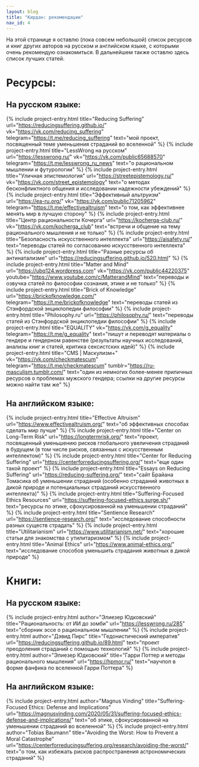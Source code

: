 ```yaml
---
layout: blog
title: "Кирдан: рекомендации"
nav_id: 4
---
```

На этой странице я оставлю (пока совсем небольшой) список ресурсов и книг других авторов на русском и английском языке, с которыми очень рекомендую ознакомиться. В дальнейшем также оставлю здесь список лучших статей.

# Ресурсы:

## На русском языке:

{% include project-entry.html title="Reducing Suffering" url="https://reducingsuffering.github.io/" vk="https://vk.com/reducing_suffering" telegram="https://t.me/reducing_suffering" text="мой проект, посвященный теме уменьшения страданий во вселенной" %}
{% include project-entry.html title="LessWrong на русском" url="https://lesswrong.ru/" vk="https://vk.com/public65688570" telegram="https://t.me/lesswrong_ru_news" text="о рациональном мышлении и футурологии" %}
{% include project-entry.html title="Уличная эпистемология" url="https://streetepistemology.ru/" vk="https://vk.com/street_epistemology" text="о методах бесконфликтного общения и исследовании надежности убеждений" %}
{% include project-entry.html title="Эффективный альтруизм" url="https://ea-ru.org/" vk="https://vk.com/public71205962" telegram="https://t.me/effectivealtruism" text="о том, как эффективнее менять мир в лучшую сторону" %}
{% include project-entry.html title="Центр рациональности Кочерга" url="https://kocherga-club.ru/" vk="https://vk.com/kocherga_club" text="встречи и общение на тему рационального мышления и не только" %}
{% include project-entry.html title="Безопасность искусственного интеллекта" url="https://aisafety.ru/" text="переводы статей по согласованию искусственного интеллекта" %}
{% include project-entry.html title="Разные ресурсы об антинатализме" url="https://reducingsuffering.github.io/520.html" %}
{% include project-entry.html title="Matter and Mind" url="https://ubq124.wordpress.com" vk="https://vk.com/public44220375" youtube="https://www.youtube.com/c/MatterandMind" text="переводы и озвучка статей по философии сознания, этике и не только" %}
{% include project-entry.html title="Brick of Knowledge" url="https://brickofknowledge.com/" telegram="https://t.me/brickofknowledge" text="переводы статей из Стэнфордской энциклопедии философии" %}
{% include project-entry.html title="Philosophy.ru" url="https://philosophy.ru/" text="переводы статей из Стэнфордской энциклопедии философии" %}
{% include project-entry.html title="EQUALITY" vk="https://vk.com/g_equality" telegram="https://t.me/g_equality" text="пишут и переводят материалы о гендере и гендерном равенстве (результаты научных исследований, анализы книг и статей, критика сексистских идей)" %}
{% include project-entry.html title="CMS | Маскулизм+" vk="https://vk.com/checkmatescum" telegram="https://t.me/checkmatescum" tumblr="https://ru-masculism.tumblr.com/" text="один из немногих более-менее приличных ресурсов о проблемах мужского гендера; ссылки на другие ресурсы можно найти там же" %}

## На английском языке:

{% include project-entry.html title="Effective Altruism" url="https://www.effectivealtruism.org/" text="об эффективных способах сделать мир лучше" %}
{% include project-entry.html title="Center on Long-Term Risk" url="https://longtermrisk.org/" text="проект, посвященный уменьшению рисков глобального увеличения страданий в будущем (в том числе рисков, связанных с искусственным интеллектом)" %}
{% include project-entry.html title="Center for Reducing Suffering" url="https://centerforreducingsuffering.org/" text="еще один такой проект" %}
{% include project-entry.html title="Essays on Reducing Suffering" url="https://reducing-suffering.org/" text="сайт Брайана Томасика об уменьшении страданий (особенно страданий животных в дикой природе и потенциальных страданий искусственного интеллекта)" %}
{% include project-entry.html title="Suffering-Focused Ethics Resources" url="https://suffering-focused-ethics.surge.sh/" text="ресурсы по этике, сфокусированной на уменьшении страданий" %}
{% include project-entry.html title="Sentience Research" url="https://sentience-research.org/" text="исследование способности разных существ страдать" %}
{% include project-entry.html title="Utilitarianism" url="https://www.utilitarianism.net/" text="хорошие статьи для знакомства с утилитаризмом" %}
{% include project-entry.html title="Animal Ethics" url="https://www.animal-ethics.org/" text="исследование способов уменьшить страдания животных в дикой природе" %}

# Книги:

## На русском языке:

{% include project-entry.html author="Элиезер Юдковский" title="Рациональность: от ИИ до зомби" url="https://lesswrong.ru/285" text="сборник эссе о рациональном мышлении" %}
{% include project-entry.html author="Дэвид Пирс" title="Гедонистический императив" url="https://reducingsuffering.github.io/89.html" text="проект преодоления страданий с помощью технологий" %}
{% include project-entry.html author="Элиезер Юдковский" title="Гарри Поттер и методы рационального мышления" url="https://hpmor.ru/" text="научпоп в форме фанфика по вселенной Гарри Поттера" %}

## На английском языке:

{% include project-entry.html author="Magnus Vinding" title="Suffering-Focused Ethics: Defense and Implications" url="https://magnusvinding.com/2020/05/31/suffering-focused-ethics-defense-and-implications/" text="об этике, сфокусированной на уменьшении страданий во вселенной" %}
{% include project-entry.html author="Tobias Baumann" title="Avoiding the Worst: How to Prevent a Moral Catastrophe" url="https://centerforreducingsuffering.org/research/avoiding-the-worst/" text="о том, как избежать рисков распространения астрономических страданий" %}
